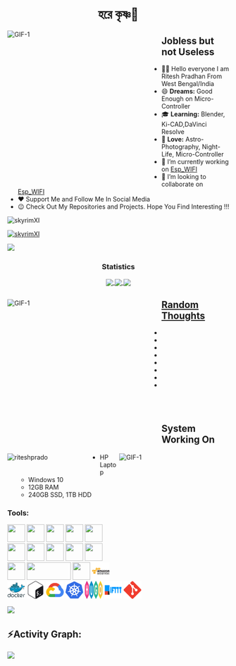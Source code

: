 
<h1 align="center">হরে কৃষ্ণ👋</h1>


<img align="left" alt="GIF-1" width="350px" height="350px" src="https://i0.wp.com/www.latimes.com/projects/la-fi-electricity-solar/static/img/factory_smaller.gif" />

## Jobless but not Useless 
- 👱🏼 Hello everyone I am Ritesh Pradhan From West Bengal/India 
- 😄 **Dreams:** Good Enough on Micro-Controller 
- 🎓 **Learning:** Blender, Ki-CAD,DaVinci Resolve
- 🌱 **Love:** Astro-Photography, Night-Life, Micro-Controller 
- 🔭 I’m currently working on [ Esp_WIFI](https://github.com/skyrimXI/Esp_WIFI)
- 👯 I’m looking to collaborate on [Esp_WIFI](https://github.com/skyrimXI/Esp_WIFI)
- ❤️ Support Me and Follow Me In  Social Media
- 😉 Check Out My Repositories and Projects. Hope You Find Interesting !!!
<p align="left"> <img src="https://komarev.com/ghpvc/?username=skyrimXI&label=Profile%20views&color=0e75b6&style=flat" alt="skyrimXI" /> </p>


<p align="left"> <a href="https://github.com/ryo-ma/github-profile-trophy"><img src="https://github-profile-trophy.vercel.app/?username=skyrimXI&theme=default" alt="skyrimXI" /></a> </p>


<img src="https://user-images.githubusercontent.com/73097560/115834477-dbab4500-a447-11eb-908a-139a6edaec5c.gif"><h3 align="center">Statistics</h3>
<div align="center">
<a href="https://github.com/skyrimXI">
<img align="center" src="http://github-profile-summary-cards.vercel.app/api/cards/stats?username=skyrimXI&theme=transparent" height="180em" />
<img align="center" src="http://github-profile-summary-cards.vercel.app/api/cards/productive-time?username=skyrimXI&theme=transparent" height="180em" />
<img align="center" src="http://github-profile-summary-cards.vercel.app/api/cards/profile-details?username=skyrimXI&theme=transparent" height="180em" />
</div>


<img align="left" alt="GIF-1" width="350px" height="350px" src="https://i.pinimg.com/originals/6d/3b/62/6d3b62999c58625e1f3cbae892256237.png" />

## Random Thoughts
- 
- 
- 
- 
- 
- 
- 
- 
<p><a href="https://www.buymeacoffee.com/riteshprado"> <img align="left" src="https://cdn.buymeacoffee.com/buttons/v2/default-yellow.png" height="50" width="210" alt="riteshprado"/></a></p><br><br>




<img align="right" alt="GIF-1" width="250px" height="250px" src="https://publicdomainvectors.org/photos/johnny_automatic_70s_era_portable_computer.png" />

## System Working On
- HP Laptop
  - Windows 10
  - 12GB RAM
  - 240GB SSD, 1TB HDD
<h3 align="left">Tools:</h3>
<p align="left">
<img src="https://www.svgrepo.com/show/373441/arduino.svg" width="40" height="40"/>
<img src="https://www.svgrepo.com/show/349466/openvpn.svg" width="40" height="40"/>
<img src="https://www.svgrepo.com/show/366598/audacity.svg" width="40" height="40"/>
<img src="https://www.svgrepo.com/show/353488/blender.svg" width="40" height="40"/>
<img src="https://www.svgrepo.com/show/167746/photoshop.svg" width="40" height="40"/>
<img src="https://www.svgrepo.com/show/452204/firefox.svg" width="40" height="40"/>
<img src="https://www.svgrepo.com/show/448236/linux.svg" width="40" height="40"/>
<img src="https://www.svgrepo.com/show/452163/autodesk.svg" width="40" height="40"/>
<img src="https://www.svgrepo.com/show/377992/keepass2.svg" width="40" height="40"/>
<img src="https://www.svgrepo.com/show/444192/brand-kdenlive.svg" width="40" height="40"/>
<img src="https://www.svgrepo.com/show/504676/obsidian.svg" width="40" height="40"/>
<img src="https://seeklogo.com/images/T/tailscale-logo-86A0B25127-seeklogo.com.png" width="100" height="40"/>
<img src="https://www.svgrepo.com/show/377840/wireshark.svg" width="40" height="40"/>
<img src="https://raw.githubusercontent.com/teamedwardforever/Readme-Generator/71f25dd8b98329b168142a6b782a107b75eab178/svg/Skills/Devops/amazonwebservices-original-wordmark.svg" alt="Amazon Web Services" width="40" height="40"/>
<img src="https://raw.githubusercontent.com/teamedwardforever/Readme-Generator/71f25dd8b98329b168142a6b782a107b75eab178/svg/Skills/Devops/docker-original-wordmark.svg" alt="Docker" width="40" height="40"/>
<img src="https://raw.githubusercontent.com/teamedwardforever/Readme-Generator/71f25dd8b98329b168142a6b782a107b75eab178/svg/Skills/Devops/gnu_bash-icon.svg" alt="Gnu Bash" width="40" height="40"/>
<img src="https://raw.githubusercontent.com/teamedwardforever/Readme-Generator/71f25dd8b98329b168142a6b782a107b75eab178/svg/Skills/Devops/google_cloud-icon.svg" alt="Google Cloud" width="40" height="40"/>
<img src="https://raw.githubusercontent.com/teamedwardforever/Readme-Generator/71f25dd8b98329b168142a6b782a107b75eab178/svg/Skills/Devops/kubernetes-icon.svg" alt="Kubernetes" width="40" height="40"/>
<img src="https://raw.githubusercontent.com/teamedwardforever/Readme-Generator/71f25dd8b98329b168142a6b782a107b75eab178/svg/Skills/Static/logos-hugo.svg" alt="Hugo" width="40" height="40"/>
<img src="https://raw.githubusercontent.com/teamedwardforever/Readme-Generator/71f25dd8b98329b168142a6b782a107b75eab178/svg/Skills/Automation/ifttt-ar21.svg" alt="Ifttt" width="40" height="40"/>
<img src="https://raw.githubusercontent.com/teamedwardforever/Readme-Generator/71f25dd8b98329b168142a6b782a107b75eab178/svg/Skills/Other/git-scm-icon.svg" alt="Git" width="40" height="40"/>
</p>



<img src="https://user-images.githubusercontent.com/73097560/115834477-dbab4500-a447-11eb-908a-139a6edaec5c.gif"><h2 align="left">⚡Activity Graph:</h2>
<img align="center" src="https://github-readme-activity-graph.vercel.app/graph?username=skyrimXI&theme=high-contrast"/>

